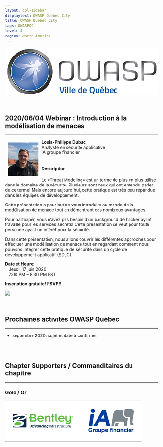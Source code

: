 ```yaml
---
layout: col-sidebar
displaytext: OWASP Quebec City
title: OWASP Quebec City
tags: OWASPQC
level: 4
region: North America
---
```


![Quebec City Chapter Logo](assets/images/ville_quebec_981x303.png)

<br>

## **2020/06/04 Webinar : Introduction à la modélisation de menaces**

---
<img align="left" style="padding: 10px; bottom-padding: 10px" width="100px" src="assets/images/LouisPhilippeDubuc.png" />

**Louis-Philippe Dubuc**
<br>Analyste en sécurité applicative
<br>iA groupe financier
<br><br>

#### Description

Le «Threat Modeling» est un terme de plus en plus utilisé dans le domaine de la sécurité. Plusieurs sont ceux qui ont entendu parler de ce terme! Mais encore aujourd’hui, cette pratique est très peu répandue dans les équipes de développement.

Cette présentation a pour but de vous introduire au monde de la modélisation de menace tout en démontrant ces nombreux avantages.

Pour participer, vous n’avez pas besoin d’un background de hacker ayant travaillé pour les services secrets! Cette présentation se veut pour toute personne ayant un intérêt pour la sécurité.

Dans cette présentation, nous allons couvrir les différentes approches pour effectuer une modélisation de menace tout en regardant comment nous pouvons intégrer cette pratique de sécurité dans un cycle de développement applicatif (SDLC).

**Date et Heure:**
<br>&nbsp;&nbsp;&nbsp;Jeudi, 17 juin 2020
<br>&nbsp;&nbsp;&nbsp;7:00 PM – 8:30 PM EST

**Inscription gratuite! RSVP!!**

<a href="https://www.eventbrite.ca/e/introduction-a-la-modelisation-de-menaces-tickets-104259087738"><img src="../www-chapter-quebec-city/assets/images/Eventbrite_Logo.svg"></a>
<br>
<br>
<br>
## **Prochaines activités OWASP Québec**

---

- septembre 2020: sujet et date à confirmer

<br>
<br>

## **Chapter Supporters / Commanditaires du chapitre**

---

### Gold / Or

<style type="text/css">
    table.sponsors-table {
        border-collapse: collapse;
        border: none;
    }

    table.sponsors-table td, table.sponsors-table tr {
        padding: 25px;
        border: 15px;
        background-color: #ffffff;
    }
</style>

<table class="sponsors-table">
    <tr>
        <td> <a href="https://www.bentley.com/"> <img src="assets/images/Bentley_Logo_RGB_200px.png"  alt="BENTLEY" title="BENTLEY"/> </a> </td>
        <td> <a href="https://ia.ca/"> <img src="assets/images/IAGF_150x80.jpg"  alt="iA" title="iA"/> </a> </td>
    </tr>
</table>
<br>

